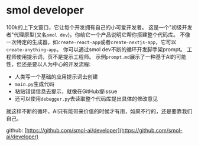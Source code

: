 # smol developer

100k的上下文窗口，它让每个开发拥有自己的小可爱开发者。
这是一个"初级开发者"代理原型(又名`smol dev`)。你给它一个产品说明它帮你搭建整个代码库。
不像一次特定的生成器，如`create-react-app`或者`create-nextjs-app`，它可以`create-anything-app`。
你可以通过smol dev不断的循环开发脚手架prompt。
工程师使用提示词，页不是提示工程师。
示例`prompt.md`展示了一种基于AI的可能性，但还是要以人为中心的开发流程:

* 人类写一个基础的应用提示词去创建
* `main.py`生成代码
* 粘贴错误信息去提示，就像在GitHub提issue
* 还可以使用`debugger.py`去读取整个代码库提出具体的修改意见

就这样不断的循环，AI只有能带来价值的时候才有用，如果不行的，还是要靠我们自己。

github: [https://github.com/smol-ai/developer](https://github.com/smol-ai/developer)